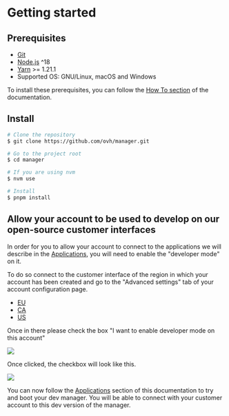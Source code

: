 # Getting started

## Prerequisites

- [Git](https://git-scm.com)
- [Node.js](https://nodejs.org/en/) ^18
- [Yarn](https://yarnpkg.com/lang/en/) >= 1.21.1
- Supported OS: GNU/Linux, macOS and Windows

To install these prerequisites, you can follow the [How To section](/how-to/) of the documentation.

## Install

```sh
# Clone the repository
$ git clone https://github.com/ovh/manager.git

# Go to the project root
$ cd manager

# If you are using nvm
$ nvm use

# Install
$ pnpm install
```

## Allow your account to be used to develop on our open-source customer interfaces

In order for you to allow your account to connect to the applications we will describe in the [Applications](/guide/applications.html), you will need to enable the "developer mode" on it.

To do so connect to the customer interface of the region in which your account has been created and go to the "Advanced settings" tab of your account configuration page.
- [EU](https://ovh.com/manager/dedicated/#/useraccount/advanced)
- [CA](https://ca.ovh.com/manager/dedicated/#/useraccount/advanced)
- [US](https://us.ovhcloud.com/manager/dedicated/#/useraccount/advanced)

Once in there please check the box "I want to enable developer mode on this account"

![](/assets/img/enabling-developer-mode.jpg)

Once clicked, the checkbox will look like this.

![](/assets/img/developer-mode-enabled.jpg)

You can now follow the [Applications](/guide/applications.html) section of this documentation to try and boot your dev manager.
You will be able to connect with your customer account to this dev version of the manager.
